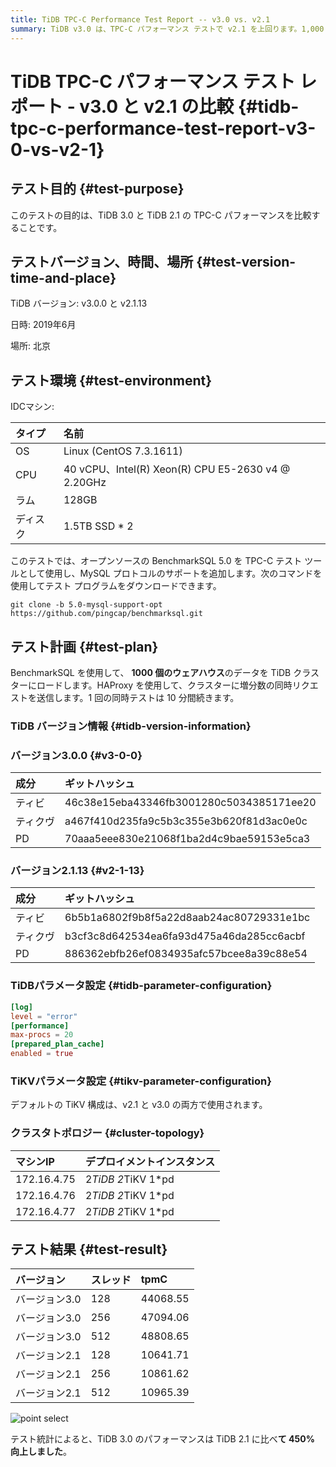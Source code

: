 ```yaml
---
title: TiDB TPC-C Performance Test Report -- v3.0 vs. v2.1
summary: TiDB v3.0 は、TPC-C パフォーマンス テストで v2.1 を上回ります。1,000 のウェアハウスで、v3.0 は v2.1 よりも 450% 高いパフォーマンスを達成しました。
---
```


# TiDB TPC-C パフォーマンス テスト レポート - v3.0 と v2.1 の比較 {#tidb-tpc-c-performance-test-report-v3-0-vs-v2-1}

## テスト目的 {#test-purpose}

このテストの目的は、TiDB 3.0 と TiDB 2.1 の TPC-C パフォーマンスを比較することです。

## テストバージョン、時間、場所 {#test-version-time-and-place}

TiDB バージョン: v3.0.0 と v2.1.13

日時: 2019年6月

場所: 北京

## テスト環境 {#test-environment}

IDCマシン:

| タイプ  | 名前                                                |
| :--- | :------------------------------------------------ |
| OS   | Linux (CentOS 7.3.1611)                           |
| CPU  | 40 vCPU、Intel(R) Xeon(R) CPU E5-2630 v4 @ 2.20GHz |
| ラム   | 128GB                                             |
| ディスク | 1.5TB SSD * 2                                     |

このテストでは、オープンソースの BenchmarkSQL 5.0 を TPC-C テスト ツールとして使用し、MySQL プロトコルのサポートを追加します。次のコマンドを使用してテスト プログラムをダウンロードできます。

```shell
git clone -b 5.0-mysql-support-opt https://github.com/pingcap/benchmarksql.git
```

## テスト計画 {#test-plan}

BenchmarkSQL を使用して、 **1000 個のウェアハウス**のデータを TiDB クラスターにロードします。HAProxy を使用して、クラスターに増分数の同時リクエストを送信します。1 回の同時テストは 10 分間続きます。

### TiDB バージョン情報 {#tidb-version-information}

### バージョン3.0.0 {#v3-0-0}

| 成分   | ギットハッシュ                                  |
| :--- | :--------------------------------------- |
| ティビ  | 46c38e15eba43346fb3001280c5034385171ee20 |
| ティクヴ | a467f410d235fa9c5b3c355e3b620f81d3ac0e0c |
| PD   | 70aaa5eee830e21068f1ba2d4c9bae59153e5ca3 |

### バージョン2.1.13 {#v2-1-13}

| 成分   | ギットハッシュ                                  |
| :--- | :--------------------------------------- |
| ティビ  | 6b5b1a6802f9b8f5a22d8aab24ac80729331e1bc |
| ティクヴ | b3cf3c8d642534ea6fa93d475a46da285cc6acbf |
| PD   | 886362ebfb26ef0834935afc57bcee8a39c88e54 |

### TiDBパラメータ設定 {#tidb-parameter-configuration}

```toml
[log]
level = "error"
[performance]
max-procs = 20
[prepared_plan_cache]
enabled = true
```

### TiKVパラメータ設定 {#tikv-parameter-configuration}

デフォルトの TiKV 構成は、v2.1 と v3.0 の両方で使用されます。

### クラスタトポロジー {#cluster-topology}

| マシンIP       | デプロイメントインスタンス      |
| :---------- | :----------------- |
| 172.16.4.75 | 2*TiDB 2*TiKV 1*pd |
| 172.16.4.76 | 2*TiDB 2*TiKV 1*pd |
| 172.16.4.77 | 2*TiDB 2*TiKV 1*pd |

## テスト結果 {#test-result}

| バージョン    | スレッド | tpmC     |
| :------- | :--- | :------- |
| バージョン3.0 | 128  | 44068.55 |
| バージョン3.0 | 256  | 47094.06 |
| バージョン3.0 | 512  | 48808.65 |
| バージョン2.1 | 128  | 10641.71 |
| バージョン2.1 | 256  | 10861.62 |
| バージョン2.1 | 512  | 10965.39 |

![point select](/media/tpcc-2.1-3.0.png)

テスト統計によると、TiDB 3.0 のパフォーマンスは TiDB 2.1 に比べ**て 450% 向上しました**。
